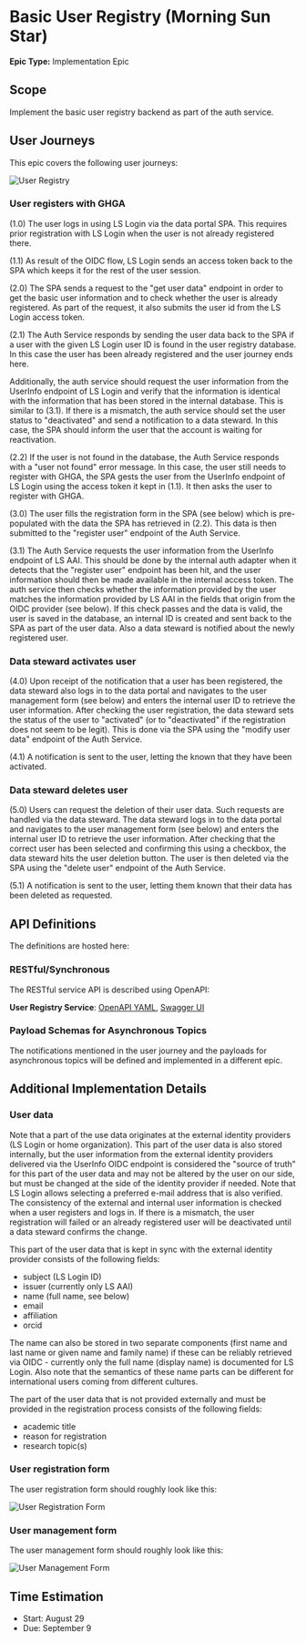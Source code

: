 # Basic User Registry (Morning Sun Star)

**Epic Type:** Implementation Epic

## Scope

Implement the basic user registry backend as part of the auth service.
## User Journeys

This epic covers the following user journeys:

![User Registry](./images/user_registry.jpg)

### User registers with GHGA

(1.0) The user logs in using LS Login via the data portal SPA. This requires prior registration with LS Login when the user is not already registered there.

(1.1) As result of the OIDC flow, LS Login sends an access token back to the SPA which keeps it for the rest of the user session.

(2.0) The SPA sends a request to the "get user data" endpoint in order to get the basic user information and to check whether the user is already registered. As part of the request, it also submits the user id from the LS Login access token.

(2.1) The Auth Service responds by sending the user data back to the SPA if a user with the given LS Login user ID is found in the user registry database. In this case the user has been already registered and the user journey ends here.

Additionally, the auth service should request the user information from the UserInfo endpoint of LS Login and verify that the information is identical with the information that has been stored in the internal database. This is similar to (3.1). If there is a mismatch, the auth service should set the user status to "deactivated" and send a notification to a data steward. In this case, the SPA should inform the user that the account is waiting for reactivation.

(2.2) If the user is not found in the database, the Auth Service responds with a "user not found" error message. In this case, the user still needs to register with GHGA, the SPA gests the user from the UserInfo endpoint of LS Login using the access token it kept in (1.1). It then asks the user to register with GHGA.

(3.0) The user fills the registration form in the SPA (see below) which is pre-populated with the data the SPA has retrieved in (2.2). This data is then submitted to the "register user" endpoint of the Auth Service.

(3.1) The Auth Service requests the user information from the UserInfo endpoint of LS AAI. This should be done by the internal auth adapter when it detects that the "register user" endpoint has been hit, and the user information should then be made available in the internal access token. The auth service then checks whether the information provided by the user matches the information provided by LS AAI in the fields that origin from the OIDC provider (see below). If this check passes and the data is valid, the user is saved in the database, an internal ID is created and  sent back to the SPA as part of the user data. Also a data steward is notified about the newly registered user.

### Data steward activates user

(4.0) Upon receipt of the notification that a user has been registered, the data steward also logs in to the data portal and navigates to the user management form (see below) and enters the internal user ID to retrieve the user information. After checking the user registration, the data steward sets the status of the user to "activated" (or to "deactivated" if the registration does not seem to be legit). This is done via the SPA using the "modify user data" endpoint of the Auth Service.

(4.1) A notification is sent to the user, letting the known that they have been activated.

### Data steward deletes user

(5.0) Users can request the deletion of their user data. Such requests are handled via the data steward. The data steward logs in to the data portal and navigates to the user management form (see below) and enters the internal user ID to retrieve the user information. After checking that the correct user has been selected and confirming this using a checkbox, the data steward hits the user deletion button. The user is then deleted via the SPA using the "delete user" endpoint of the Auth Service.

(5.1) A notification is sent to the user, letting them known that their data has been deleted as requested.

## API Definitions

The definitions are hosted here:

### RESTful/Synchronous

The RESTful service API is described using OpenAPI:

**User Registry Service**: [OpenAPI YAML](api_definitions/rest/user_registry.yaml), [Swagger UI](https://editor.swagger.io/?url=https://raw.githubusercontent.com/ghga-de/epic-docs/main/15-morning-sun-star/api_definitions/rest/user_registry.yaml)

### Payload Schemas for Asynchronous Topics

The notifications mentioned in the user journey and the payloads for asynchronous topics will be defined and implemented in a different epic.

## Additional Implementation Details

### User data

Note that a part of the use data originates at the external identity providers (LS Login or home organization). This part of the user data is also stored internally, but the user information from the external identity providers delivered via the UserInfo OIDC endpoint is considered the "source of truth" for this part of the user data and may not be altered by the user on our side, but must be changed at the side of the identity provider if needed. Note that LS Login allows selecting a preferred e-mail address that is also verified. The consistency of the external and internal user information is checked when a user registers and logs in. If there is a mismatch, the user registration will failed or an already registered user will be deactivated until a data steward confirms the change.

This part of the user data that is kept in sync with the external identity provider consists of the following fields:

- subject (LS Login ID)
- issuer (currently only LS AAI)
- name (full name, see below)
- email
- affiliation
- orcid

The name can also be stored in two separate components (first name and last name or given name and family name) if these can be reliably retrieved via OIDC - currently only the full name (display name) is documented for LS Login. Also note that the semantics of these name parts can be different for international users coming from different cultures.

The part of the user data that is not provided externally and must be provided in the registration process consists of the following fields:

- academic title
- reason for registration
- research topic(s)

### User registration form

The user registration form should roughly look like this:

![User Registration Form](./images/registration_form.jpg)

### User management form

The user management form should roughly look like this:

![User Management Form](./images/management_form.jpg)

## Time Estimation

- Start: August 29
- Due: September 9
